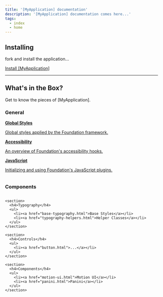 ```yaml
---
title: '[MyApplication] documentation'
description: '[MyApplication] documentation comes here...'
tags:
  - index
  - home
---
```


## Installing


fork and install the application...

<a href="installation.html" class="large button">Install [MyApplication]</a>


---

## What's in the Box?

Get to know the pieces of [MyApplication].

### General

<div class="row up-1 medium-up-2 large-up-3 docs-big-index">
  <div class="column"><a href="global.html">
    <strong>Global Styles</strong>
    <p>Global styles applied by the Foundation framework.</p>
  </a></div>
  <div class="column"><a href="accessibility.html">
    <strong>Accessibility</strong>
    <p>An overview of Foundation's accessibility hooks.</p>
  </a></div>
  <div class="column"><a href="javascript.html">
    <strong>JavaScript</strong>
    <p>Initializing and using Foundation's JavaScript plugins.</p>
  </a></div>
</div>

### Components

<div class="row up-1 medium-up-3 docs-small-index">
  <div class="column">

    <section>
      <h4>Typography</h4>
      <ul>
        <li><a href="base-typography.html">Base Styles</a></li>
        <li><a href="typography-helpers.html">Helper Classes</a></li>
      </ul>
    </section>

    <section>
      <h4>Controls</h4>
      <ul>
        <li><a href="button.html">...</a></li>
      </ul>
    </section>

    <section>
      <h4>Components</h4>
      <ul>
        <li><a href="motion-ui.html">Motion UI</a></li>
        <li><a href="panini.html">Panini</a></li>
      </ul>
    </section>
  </div>

</div>
